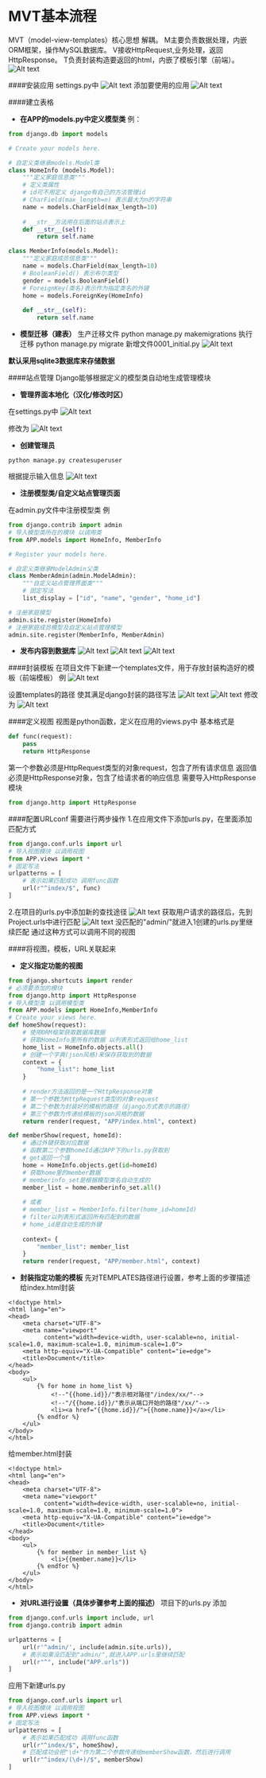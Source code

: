 # MVT基本流程

MVT（model-view-templates）核心思想 解耦。
M主要负责数据处理，内嵌ORM框架，操作MySQL数据库。
V接收HttpRequest,业务处理，返回HttpResponse。
T负责封装构造要返回的html，内嵌了模板引擎（前端）。
![Alt text](./images/1517918727601.png)

####安装应用
settings.py中
![Alt text](./images/1517918739595.png)
添加要使用的应用
![Alt text](./images/1517918748243.png)

####建立表格

- **在APP的models.py中定义模型类**
例：
``` python
from django.db import models

# Create your models here.

# 自定义类继承models.Model类
class HomeInfo (models.Model):
    """定义家庭信息类"""
    # 定义类属性 
    # id可不用定义 django有自己的方法管理id
    # CharField(max_length=n) 表示最大为n的字符串
    name = models.CharField(max_length=10)
    
    # __str__方法用在后面的站点表示上
    def __str__(self):
        return self.name

class MemberInfo(models.Model):
    """定义家庭成员信息类"""
    name = models.CharField(max_length=10)
    # BooleanField() 表示布尔类型
    gender = models.BooleanField()
    # ForeignKey(类名)表示作为指定类名的外键
    home = models.ForeignKey(HomeInfo)
    
    def __str__(self):
        return self.name
```
- **模型迁移（建表）**
生产迁移文件 python manage.py makemigrations
执行迁移 python manage.py migrate
新增文件0001_initial.py
![Alt text](./images/1517918971658.png)

**默认采用sqlite3数据库来存储数据**

####站点管理
Django能够根据定义的模型类自动地生成管理模块
- **管理界面本地化（汉化/修改时区）**

在settings.py中
![Alt text](./images/1517919019481.png)

修改为
![Alt text](./images/1517919031424.png)

- **创建管理员**
```
python manage.py createsuperuser
```
根据提示输入信息
![Alt text](./images/1517919065144.png)

- **注册模型类/自定义站点管理页面**

在admin.py文件中注册模型类
例
``` python
from django.contrib import admin
# 导入模型类所在的模块 以调用类
from APP.models import HomeInfo, MemberInfo

# Register your models here.

# 自定义类继承ModelAdmin父类
class MemberAdmin(admin.ModelAdmin):
    """自定义站点管理界面类"""
    # 固定写法
    list_display = ["id", "name", "gender", "home_id"]

# 注册家庭模型
admin.site.register(HomeInfo)
# 注册家庭成员模型及自定义站点管理模型
admin.site.register(MemberInfo, MemberAdmin)
```

- **发布内容到数据库**
![Alt text](./images/1517919169040.png)
![Alt text](./images/1517919172375.png)
![Alt text](./images/1517919176297.png)







####封装模板
在项目文件下新建一个templates文件，用于存放封装构造好的模板（前端模板）
例
![Alt text](./images/1517919209135.png)

设置templates的路径 使其满足django封装的路径写法
![Alt text](./images/1517919214092.png)
![Alt text](./images/1517919221280.png)
修改为
![Alt text](./images/1517919228368.png)

####定义视图
视图是python函数，定义在应用的views.py中
基本格式是
``` python
def func(request):
	pass
	return HttpResponse
```
第一个参数必须是HttpRequest类型的对象request，包含了所有请求信息
返回值必须是HttpResponse对象，包含了给请求者的响应信息
需要导入HttpResponse模块
``` python
from django.http import HttpResponse
```

####配置URLconf
需要进行两步操作
1.在应用文件下添加urls.py，在里面添加匹配方式
``` python
from django.conf.urls import url
# 导入视图模块 以调用视图
from APP.views import *
# 固定写法
urlpatterns = [
    # 表示如果匹配成功 调用func函数
    url(r"^index/$", func)
]
```
2.在项目的urls.py中添加新的查找途径
![Alt text](./images/1517919330737.png)
获取用户请求的路径后，先到Project.urls中进行匹配
![Alt text](./images/1517919337547.png)
没匹配的"admin/"就进入1创建的urls.py里继续匹配
通过这种方式可以调用不同的视图

####将视图，模板，URL关联起来
- **定义指定功能的视图**
``` python
from django.shortcuts import render
# 必须要添加的模块
from django.http import HttpResponse
# 导入模型类 以调用模型类
from APP.models import HomeInfo,MemberInfo
# Create your views here.
def homeShow(request):
    # 使用ORM框架获取数据库数据
    # 获取HomeInfo里所有的数据 以列表形式返回给home_list
    home_list = HomeInfo.objects.all()
    # 创建一个字典(json风格)来保存获取到的数据
    context = {
        "home_list": home_list
    }
    
    # render方法返回的是一个HttpResponse对象
    # 第一个参数为HttpRequest类型的对象request
    # 第二个参数为封装好的模板的路径（django方式表示的路径）
    # 第三个参数为传递给模板的json风格的数据
    return render(request, "APP/index.html", context)

def memberShow(request, homeId):
    # 通过外键获取对应数据
    # 函数第二个参数homeId通过APP下的urls.py获取到
    # get返回一个值
    home = HomeInfo.objects.get(id=homeId)
    # 获取home里的member数据
    # memberinfo_set是根据模型类名自动生成的
    member_list = home.memberinfo_set.all()
    
    # 或者
    # member_list = MemberInfo.filter(home_id=homeId)
    # filter以列表形式返回所有匹配到的数据
    # home_id是自动生成的外键
    
    context= {
        "member_list": member_list
    }
    return render(request, "APP/member.html", context)
```
- **封装指定功能的模板**
先对TEMPLATES路径进行设置，参考上面的步骤描述
给index.html封装
``` htmlbars
<!doctype html>
<html lang="en">
<head>
    <meta charset="UTF-8">
    <meta name="viewport"
          content="width=device-width, user-scalable=no, initial-scale=1.0, maximum-scale=1.0, minimum-scale=1.0">
    <meta http-equiv="X-UA-Compatible" content="ie=edge">
    <title>Document</title>
</head>
<body>
    <ul>
        {% for home in home_list %}
            <!--"{{home.id}}/"表示相对路径"/index/xx/"-->
            <!--"/{{home.id}}/"表示从端口开始的路径"/xx/"-->
            <li><a href="{{home.id}}/">{{home.name}}</a></li>
        {% endfor %}
    </ul>
</body>
</html>
```
给member.html封装
``` htmlbars
<!doctype html>
<html lang="en">
<head>
    <meta charset="UTF-8">
    <meta name="viewport"
          content="width=device-width, user-scalable=no, initial-scale=1.0, maximum-scale=1.0, minimum-scale=1.0">
    <meta http-equiv="X-UA-Compatible" content="ie=edge">
    <title>Document</title>
</head>
<body>
    <ul>
        {% for member in member_list %}
            <li>{{member.name}}</li>
        {% endfor %}
    </ul>
</body>
</html>
```
- **对URL进行设置（具体步骤参考上面的描述）**
项目下的urls.py 添加
``` python
from django.conf.urls import include, url
from django.contrib import admin

urlpatterns = [
    url(r'^admin/', include(admin.site.urls)),
    # 表示如果没匹配到"admin/",就进入APP.urls里继续匹配
    url(r"^", include("APP.urls"))
]
```
应用下新建urls.py
``` python
from django.conf.urls import url
# 导入视图模块 以调用视图
from APP.views import *
# 固定写法
urlpatterns = [
    # 表示如果匹配成功 调用func函数
    url(r"^index/$", homeShow),
    # 匹配成功会把"\d+"作为第二个参数传递给memberShow函数，然后进行调用
    url(r"^index/(\d+)/$", memberShow)
]
```
